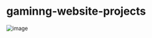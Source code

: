 # gaminng-website-projects
![image](https://user-images.githubusercontent.com/76389145/224213596-e1b6d2bd-11c3-4e16-b668-6ec1ec731fd9.png)
